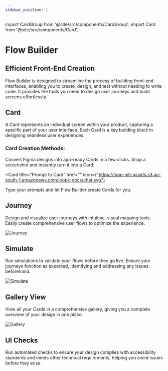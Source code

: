 ```yaml
---
sidebar_position: 1
---
```


import CardGroup from '@site/src/components/CardGroup';
import Card from '@site/src/components/Card';

# Flow Builder

## Efficient Front-End Creation

Flow Builder is designed to streamline the process of building front-end interfaces, enabling you to create, design, and test without needing to write code. It provides the tools you need to design user journeys and build screens effortlessly. 

## Card

A Card represents an individual screen within your product, capturing a specific part of your user interface. Each Card is a key building block in designing seamless user experiences.

### Card Creation Methods:

<CardGroup>
<Card
  title="Figma to Card"
  href=""
  icon={"https://loop-niti-assets.s3.ap-south-1.amazonaws.com/loopx-docs/figma_logo.svg"}
>
  Convert Figma designs into app-ready Cards in a few clicks.
  </Card>
  <Card
    title="Screenshot to Card"
    href=""
  icon={"https://loop-niti-assets.s3.ap-south-1.amazonaws.com/loopx-docs/screenshot.svg"}
  >
  Snap a screenshot and instantly turn it into a Card.
  </Card>

  <Card
    title="Prompt to Card"
    href=""
  icon={"https://loop-niti-assets.s3.ap-south-1.amazonaws.com/loopx-docs/chat.svg"}
  >
  Type your prompts and let Flow Builder create Cards for you.
  </Card>
</CardGroup>

## Journey

Design and visualize user journeys with intuitive, visual mapping tools. Easily create comprehensive user flows to optimize the experience.

![Journey](https://loop-niti-assets.s3.ap-south-1.amazonaws.com/loopx-docs/journey.png)

## Simulate

Run simulations to validate your flows before they go live. Ensure your journeys function as expected, identifying and addressing any issues beforehand.

![Simulate](https://loop-niti-assets.s3.ap-south-1.amazonaws.com/loopx-docs/simulate.png)

## Gallery View

View all your Cards in a comprehensive gallery, giving you a complete overview of your design in one place.

![Gallery](https://loop-niti-assets.s3.ap-south-1.amazonaws.com/loopx-docs/gallery.png)

## UI Checks

Run automated checks to ensure your design complies with accessibility standards and meets other technical requirements, helping you avoid issues before they arise.

